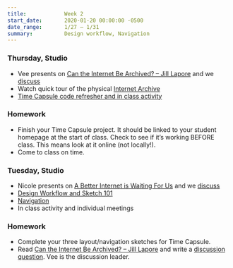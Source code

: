 ```yaml
---
title:            Week 2
start_date:       2020-01-20 00:00:00 -0500
date_range:       1/27 – 1/31
summary:          Design workflow, Navigation
---
```


### Thursday, Studio

- Vee presents on [Can the Internet Be Archived? – Jill Lapore](https://www.newyorker.com/magazine/2015/01/26/cobweb) and we [discuss](https://paper.dropbox.com/doc/CI20-Week-2-Can-The-Internet-Be-Archived--AtM1uorhtW47tbmyy5I9Xw2bAQ-azO7FVrcKljNyw702j8iI)
- Watch quick tour of the physical [Internet Archive](https://www.youtube.com/watch?v=ec_-fgy3EGY)
- [Time Capsule code refresher and in class activity](https://paper.dropbox.com/doc/Week-2-Time-Capsule-Code-Refresher--AtTBMG~Uy20wjpalolGRKUDVAQ-Zo1k8AKgxu4apGsm7qWsc)

### Homework
- Finish your Time Capsule project. It should be linked to your student homepage at the start of class. Check to see if it&rsquo;s working BEFORE class. This means look at it online (not locally!).
- Come to class on time.

### Tuesday, Studio

- Nicole presents on [A Better Internet is Waiting For Us](https://www.nytimes.com/interactive/2019/11/30/opinion/social-media-future.html) and we [discuss](https://paper.dropbox.com/doc/Week-2-Reading-Discussion--As3rMCqRM4VLFeNNhj_pkSnqAQ-0zK3GiMmOSRRCrxlt3Zok)
- [Design Workflow and Sketch 101](https://paper.dropbox.com/doc/Week-2-Design-Workflow-Navigation--AtM3xe567kXjy6kU65pszwdiAQ-QAxYO8337IKMBEMPvxIBO)
- [Navigation](https://paper.dropbox.com/doc/Week-2-Design-Workflow-Navigation--AtM3xe567kXjy6kU65pszwdiAg-QAxYO8337IKMBEMPvxIBO#:uid=723451082126193772631202&h2=Navigation)
- In class activity and individual meetings


### Homework

- Complete your three layout/navigation sketches for Time Capsule.
- Read [Can the Internet Be Archived? – Jill Lapore](https://www.newyorker.com/magazine/2015/01/26/cobweb) and write a [discussion question](https://paper.dropbox.com/doc/CI20-Week-2-Can-The-Internet-Be-Archived--AtM1uorhtW47tbmyy5I9Xw2bAQ-azO7FVrcKljNyw702j8iI). Vee is the discussion leader.
